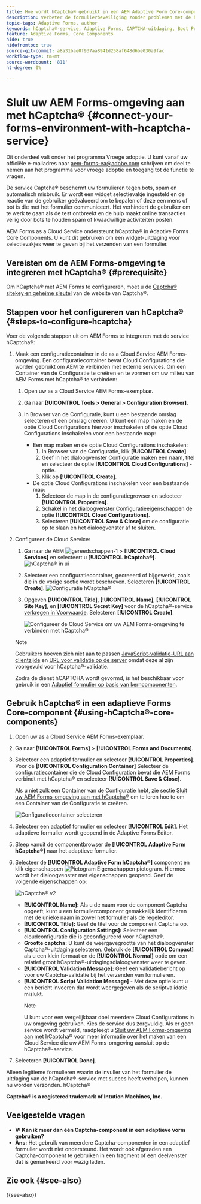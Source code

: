 ```yaml
---
title: Hoe wordt hCaptcha® gebruikt in een AEM Adaptive Form Core-component?
description: Verbeter de formulierbeveiliging zonder problemen met de hCaptcha®-service. Stap-voor-stap gids binnen!
topic-tags: Adaptive Forms, author
keywords: hCaptcha®-service, Adaptive Forms, CAPTCHA-uitdaging, Boot Prevention, Core Components, Security Formulierverzending, Preventie van formulierspam
feature: Adaptive Forms, Core Components
hide: true
hidefromtoc: true
source-git-commit: a8a31bae0f937aa8941d258af648d6be030a9fac
workflow-type: tm+mt
source-wordcount: '811'
ht-degree: 0%

---
```


# Sluit uw AEM Forms-omgeving aan met hCaptcha® {#connect-your-forms-environment-with-hcaptcha-service}

<span class="preview"> Dit onderdeel valt onder het programma Vroege adoptie. U kunt vanaf uw officiële e-mailadres naar aem-forms-ea@adobe.com schrijven om deel te nemen aan het programma voor vroege adoptie en toegang tot de functie te vragen. </span>

De service Captcha® beschermt uw formulieren tegen bots, spam en automatisch misbruik. Er wordt een widget selectievakje ingesteld en de reactie van de gebruiker geëvalueerd om te bepalen of deze een mens of bot is die met het formulier communiceert. Het verhindert de gebruiker om te werk te gaan als de test ontbreekt en de hulp maakt online transacties veilig door bots te houden spam of kwaadwillige activiteiten posten.

AEM Forms as a Cloud Service ondersteunt hCaptcha® in Adaptive Forms Core Components. U kunt dit gebruiken om een widget-uitdaging voor selectievakjes weer te geven bij het verzenden van een formulier.

<!-- ![hCaptcha®](assets/hCaptcha®-challenge.png)-->


## Vereisten om de AEM Forms-omgeving te integreren met hCaptcha® {#prerequisite}

Om hCaptcha® met AEM Forms te configureren, moet u de [Captcha® sitekey en geheime sleutel](https://docs.hcaptcha.com/switch/#get-your-hcaptcha-sitekey-and-secret-key) van de website van Captcha®.

## Stappen voor het configureren van hCaptcha® {#steps-to-configure-hcaptcha}

Voer de volgende stappen uit om AEM Forms te integreren met de service hCaptcha®:

1. Maak een configuratiecontainer in de as a Cloud Service AEM Forms-omgeving. Een configuratiecontainer bevat Cloud Configurations die worden gebruikt om AEM te verbinden met externe services. Om een Container van de Configuratie te creëren en te vormen om uw milieu van AEM Forms met hCaptcha® te verbinden:
   1. Open uw as a Cloud Service AEM Forms-exemplaar.
   1. Ga naar **[!UICONTROL Tools > General > Configuration Browser]**.
   1. In Browser van de Configuratie, kunt u een bestaande omslag selecteren of een omslag creëren. U kunt een map maken en de optie Cloud Configurations hiervoor inschakelen of de optie Cloud Configurations inschakelen voor een bestaande map:

      * Een map maken en de optie Cloud Configurations inschakelen:
         1. In Browser van de Configuratie, klik **[!UICONTROL Create]**.
         1. Geef in het dialoogvenster Configuratie maken een naam, titel en selecteer de optie **[!UICONTROL Cloud Configurations]** -optie.
         1. Klik op **[!UICONTROL Create]**.
      * De optie Cloud Configurations inschakelen voor een bestaande map:
         1. Selecteer de map in de configuratiegrowser en selecteer **[!UICONTROL Properties]**.
         1. Schakel in het dialoogvenster Configuratieeigenschappen de optie **[!UICONTROL Cloud Configurations]**.
         1. Selecteren **[!UICONTROL Save & Close]** om de configuratie op te slaan en het dialoogvenster af te sluiten.

1. Configureer de Cloud Service:
   1. Ga naar de AEM ![gereedschappen-1](assets/tools-1.png) > **[!UICONTROL Cloud Services]** en selecteert u **[!UICONTROL hCaptcha®]**.
      ![hCaptcha® in ui](assets/hcaptcha-in-ui.png)
   1. Selecteer een configuratiecontainer, gecreeerd of bijgewerkt, zoals die in de vorige sectie wordt beschreven. Selecteren **[!UICONTROL Create]**.
      ![Configuratie hCaptcha®](assets/config-hcaptcha.png)
   1. Opgeven **[!UICONTROL Title]**, **[!UICONTROL Name]**, **[!UICONTROL Site Key]**, en **[!UICONTROL Secret Key]** voor de hCaptcha®-service [verkregen in Voorwaarde](#prerequisite). Selecteren **[!UICONTROL Create]**.

      ![Configureer de Cloud Service om uw AEM Forms-omgeving te verbinden met hCaptcha®](assets/create-hcaptcha-config.png)

   >[!NOTE]
   > Gebruikers hoeven zich niet aan te passen [JavaScript-validatie-URL aan clientzijde](https://docs.hcaptcha.com/#add-the-hcaptcha-widget-to-your-webpage) en [URL voor validatie op de server](https://docs.hcaptcha.com/#verify-the-user-response-server-side) omdat deze al zijn voorgevuld voor hCaptcha®-validatie.

   Zodra de dienst hCAPTCHA wordt gevormd, is het beschikbaar voor gebruik in een [Adaptief formulier op basis van kerncomponenten](https://experienceleague.adobe.com/en/docs/experience-manager-core-components/using/adaptive-forms/introduction).

## Gebruik hCaptcha® in een adaptieve Forms Core-component {#using-hCaptcha®-core-components}

1. Open uw as a Cloud Service AEM Forms-exemplaar.
1. Ga naar **[!UICONTROL Forms]** > **[!UICONTROL Forms and Documents]**.
1. Selecteer een adaptief formulier en selecteer **[!UICONTROL Properties]**. Voor de **[!UICONTROL Configuration Container]** Selecteer de configuratiecontainer die de Cloud Configuration bevat die AEM Forms verbindt met hCaptcha® en selecteer **[!UICONTROL Save & Close]**.

   Als u niet zulk een Container van de Configuratie hebt, zie sectie [Sluit uw AEM Forms-omgeving aan met hCaptcha®](#connect-your-forms-environment-with-hcaptcha-service) om te leren hoe te om een Container van de Configuratie te creëren.

   ![Configuratiecontainer selecteren](/help/forms/assets/captcha-properties.png)

1. Selecteer een adaptief formulier en selecteer **[!UICONTROL Edit]**. Het adaptieve formulier wordt geopend in de Adaptive Forms Editor.
1. Sleep vanuit de componentbrowser de **[!UICONTROL Adaptive Form hCaptcha®]** naar het adaptieve formulier.
1. Selecteer de **[!UICONTROL Adaptive Form hCaptcha®]** component en klik eigenschappen ![Pictogram Eigenschappen](assets/configure-icon.svg) pictogram. Hiermee wordt het dialoogvenster met eigenschappen geopend. Geef de volgende eigenschappen op:

   ![hCaptcha® v2](assets/config-hcaptcha-v2.png)

   * **[!UICONTROL Name]:** Als u de naam voor de component Captcha opgeeft, kunt u een formuliercomponent gemakkelijk identificeren met de unieke naam in zowel het formulier als de regeleditor.
   * **[!UICONTROL Title]:** Geef de titel voor de component Captcha op.
   * **[!UICONTROL Configuration Settings]:** Selecteer een cloudconfiguratie die is geconfigureerd voor hCaptcha®.
   * **Grootte captcha:** U kunt de weergavegrootte van het dialoogvenster Captcha®-uitdaging selecteren. Gebruik de **[!UICONTROL Compact]** als u een klein formaat en de **[!UICONTROL Normal]** optie om een relatief groot hCaptcha®-uitdagingsdialoogvenster weer te geven.<!-- or **[!UICONTROL Invisible]** to validate hCaptcha® without explicitly rendering the checkbox widget on the user interface. -->
   * **[!UICONTROL Validation Message]:** Geef een validatiebericht op voor uw Captcha-validatie bij het verzenden van formulieren.
   * **[!UICONTROL Script Validation Message]** - Met deze optie kunt u een bericht invoeren dat wordt weergegeven als de scriptvalidatie mislukt.
     >[!NOTE]
     >U kunt voor een vergelijkbaar doel meerdere Cloud Configurations in uw omgeving gebruiken. Kies de service dus zorgvuldig. Als er geen service wordt vermeld, raadpleegt u [Sluit uw AEM Forms-omgeving aan met hCaptcha®](#connect-your-forms-environment-with-hcaptcha-service) voor meer informatie over het maken van een Cloud Service die uw AEM Forms-omgeving aansluit op de hCaptcha®-service.
     <!--* **Error Message:** Provide the error message to display to the user when the Captcha submission fails.-->

1. Selecteren **[!UICONTROL Done]**.


Alleen legitieme formulieren waarin de invuller van het formulier de uitdaging van de hCaptcha®-service met succes heeft verholpen, kunnen nu worden verzonden. hCaptcha®

**Captcha® is a registered trademark of Intution Machines, Inc.**


## Veelgestelde vragen

* **V: Kan ik meer dan één Captcha-component in een adaptieve vorm gebruiken?**
* **Ans:** Het gebruik van meerdere Captcha-componenten in een adaptief formulier wordt niet ondersteund. Het wordt ook afgeraden een Captcha-component te gebruiken in een fragment of een deelvenster dat is gemarkeerd voor wazig laden.

## Zie ook {#see-also}

{{see-also}}
